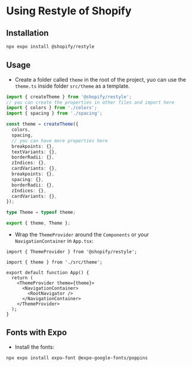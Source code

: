 # Using Restyle of Shopify

## Installation

```bash
npx expo install @shopify/restyle
```

## Usage

- Create a folder called `theme` in the root of the project, yuo can use the `theme.ts` inside folder `src/theme` as a template.

```ts
import { createTheme } from '@shopify/restyle';
// you can create the properties in other files and import here
import { colors } from './colors';
import { spacing } from './spacing';

const theme = createTheme({
  colors,
  spacing,
  // you can have more properties here
  breakpoints: {},
  textVariants: {},
  borderRadii: {},
  zIndices: {},
  cardVariants: {},
  breakpoints: {},
  spacing: {},
  borderRadii: {},
  zIndices: {},
  cardVariants: {},
});

type Theme = typeof theme;

export { theme, Theme };
```

- Wrap the `ThemeProvider` around the `Components` or your `NavigationContainer` in `App.tsx`:

```tsx
import { ThemeProvider } from '@shopify/restyle';

import { theme } from './src/theme';

export default function App() {
  return (
    <ThemeProvider theme={theme}>
      <NavigationContainer>
        <RootNavigator />
      </NavigationContainer>
    </ThemeProvider>
  );
}
```

## Fonts with Expo

- Install the fonts:

```bash
npx expo install expo-font @expo-google-fonts/poppins
```
